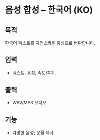 # 음성 합성 – 한국어 (KO)

## 목적
한국어 텍스트를 자연스러운 음성으로 변환합니다.

## 입력
- 텍스트, 음성, 속도/피치.

## 출력
- WAV/MP3 오디오.

## 기능
- 다양한 음성; 운율 제어.
